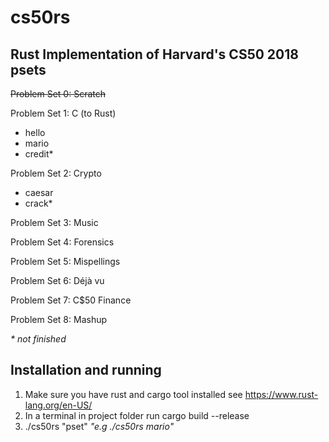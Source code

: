 # cs50rs
## Rust Implementation of Harvard's CS50 2018 psets 
 
~~Problem Set 0: Scratch~~
 
Problem Set 1: C (to Rust)
* hello
* mario
* credit*
 
Problem Set 2: Crypto
* caesar 
* crack*
 
Problem Set 3: Music
 
Problem Set 4: Forensics
 
Problem Set 5: Mispellings
 
Problem Set 6: Déjà vu
 
Problem Set 7: C$50 Finance
 
Problem Set 8: Mashup


_\* not finished_ 

##  Installation and running
1. Make sure you have rust and cargo tool installed see https://www.rust-lang.org/en-US/
2. In a terminal in project folder run
cargo build --release
3. ./cs50rs "pset" _"e.g ./cs50rs mario"_
